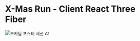 # X-Mas Run - Client React Three Fiber

![크카팀 포스터 세션 A1](https://github.com/user-attachments/assets/63f6c459-3829-43e7-ac24-7d79b10feddd)
